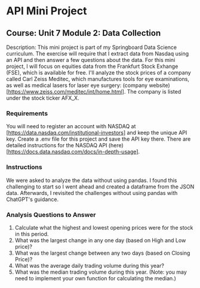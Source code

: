 # API Mini Project

## Course: Unit 7 Module 2: Data Collection

Description: This mini project is part of my Springboard Data Science curriculum. The exercise will require that I extract data from Nasdaq using an API and then answer a few questions about the data. For this mini project, I will focus on equities data from the Frankfurt Stock Exhange (FSE), which is available for free. I'll analyze the stock prices of a company called Carl Zeiss Meditec, which manufactures tools for eye examinations, as well as medical lasers for laser eye surgery: (company website)[https://www.zeiss.com/meditec/int/home.html]. The company is listed under the stock ticker AFX_X.

### Requirements
You will need to register an account with NASDAQ at [https://data.nasdaq.com/institutional-investors] and keep the unique API key. Create a .env file for this project and save the API key there. There are detailed instructions for the NASDAQ API (here)[https://docs.data.nasdaq.com/docs/in-depth-usage].

### Instructions
We were asked to analyze the data without using pandas. I found this challenging to start so I went ahead and created a dataframe from the JSON data. Afterwards, I revisited the challenges without using pandas with ChatGPT's guidance. 

### Analysis Questions to Answer
1. Calculate what the highest and lowest opening prices were for the stock in this period.
2. What was the largest change in any one day (based on High and Low price)?
3. What was the largest change between any two days (based on Closing Price)?
4. What was the average daily trading volume during this year?
5. What was the median trading volume during this year. (Note: you may need to implement your own function for calculating the median.)
